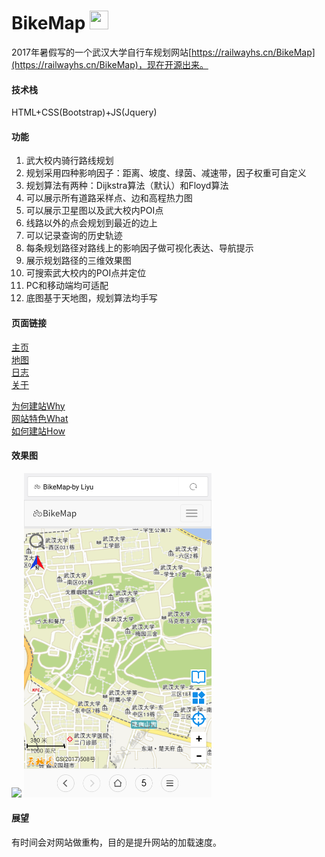 # BikeMap <img src="骑行.ico" width="30" height="30">

2017年暑假写的一个武汉大学自行车规划网站[https://railwayhs.cn/BikeMap](https://railwayhs.cn/BikeMap)，现在开源出来。

#### 技术栈
HTML+CSS(Bootstrap)+JS(Jquery)

#### 功能

1. 武大校内骑行路线规划
2. 规划采用四种影响因子：距离、坡度、绿茵、减速带，因子权重可自定义
3. 规划算法有两种：Dijkstra算法（默认）和Floyd算法
4. 可以展示所有道路采样点、边和高程热力图
5. 可以展示卫星图以及武大校内POI点
6. 线路以外的点会规划到最近的边上
7. 可以记录查询的历史轨迹
8. 每条规划路径对路线上的影响因子做可视化表达、导航提示
9. 展示规划路径的三维效果图
10. 可搜索武大校内的POI点并定位
11. PC和移动端均可适配
12. 底图基于天地图，规划算法均手写

#### 页面链接

[主页](https://railwayhs.cn/BikeMap/index.html)  
[地图](https://railwayhs.cn/BikeMap/map.html)  
[日志](https://railwayhs.cn/BikeMap/about.html)  
[关于](https://railwayhs.cn/BikeMap/contact.html)  

[为何建站Why](https://railwayhs.cn/BikeMap/introduction_1.html)  
[网站特色What](https://railwayhs.cn/BikeMap/introduction_2.html)  
[如何建站How](https://railwayhs.cn/BikeMap/introduction_3.html)  

#### 效果图

<img src="static/imgs/Pic/PC版.png">
<img src="static/imgs/Pic/移动版.png" width="300">

#### 展望
有时间会对网站做重构，目的是提升网站的加载速度。


